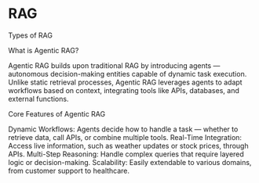 # RAG

Types of RAG 



What is Agentic RAG?

Agentic RAG builds upon traditional RAG by introducing agents — autonomous decision-making entities capable of dynamic task execution. Unlike static retrieval processes, Agentic RAG leverages agents to adapt workflows based on context, integrating tools like APIs, databases, and external functions.

Core Features of Agentic RAG

Dynamic Workflows: Agents decide how to handle a task — whether to retrieve data, call APIs, or combine multiple tools.
Real-Time Integration: Access live information, such as weather updates or stock prices, through APIs.
Multi-Step Reasoning: Handle complex queries that require layered logic or decision-making.
Scalability: Easily extendable to various domains, from customer support to healthcare.
